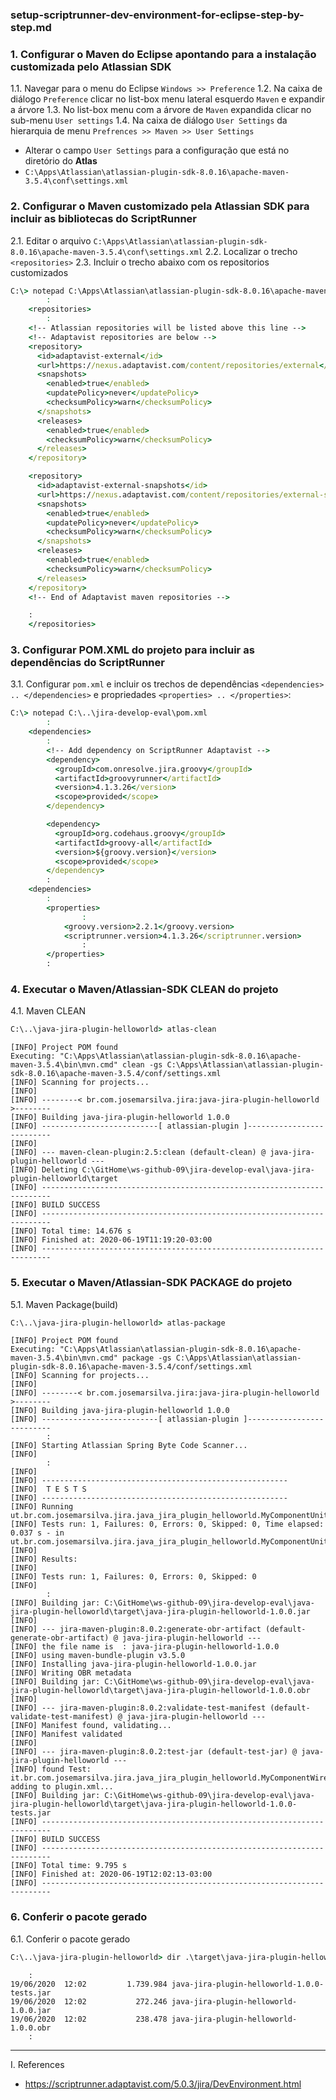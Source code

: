 ### setup-scriptrunner-dev-environment-for-eclipse-step-by-step.md


### 1. Configurar o Maven do Eclipse apontando para a instalação customizada pelo Atlassian SDK

1.1. Navegar para o menu do Eclipse `Windows >> Preference`
1.2. Na caixa de diálogo `Preference` clicar no list-box menu lateral esquerdo `Maven` e expandir a árvore
1.3. No list-box menu com a árvore de `Maven` expandida clicar no sub-menu `User settings`
1.4. Na caixa de diálogo `User Settings` da hierarquia de menu `Prefrences >> Maven >> User Settings`
  * Alterar o campo `User Settings` para a configuração que está no diretório do **Atlas**
  * `C:\Apps\Atlassian\atlassian-plugin-sdk-8.0.16\apache-maven-3.5.4\conf\settings.xml`



### 2. Configurar o Maven customizado pela Atlassian SDK para incluir as bibliotecas do ScriptRunner

2.1. Editar o arquivo `C:\Apps\Atlassian\atlassian-plugin-sdk-8.0.16\apache-maven-3.5.4\conf\settings.xml`
2.2. Localizar o trecho `<repositories>`
2.3. Incluir o trecho abaixo com os repositorios customizados

```cmd
C:\> notepad C:\Apps\Atlassian\atlassian-plugin-sdk-8.0.16\apache-maven-3.5.4\conf\settings.xml
        :
    <repositories>
        :
    <!-- Atlassian repositories will be listed above this line -->
    <!-- Adaptavist repositories are below -->
    <repository>
      <id>adaptavist-external</id>
      <url>https://nexus.adaptavist.com/content/repositories/external</url>
      <snapshots>
        <enabled>true</enabled>
        <updatePolicy>never</updatePolicy>
        <checksumPolicy>warn</checksumPolicy>
      </snapshots>
      <releases>
        <enabled>true</enabled>
        <checksumPolicy>warn</checksumPolicy>
      </releases>
    </repository>

    <repository>
      <id>adaptavist-external-snapshots</id>
      <url>https://nexus.adaptavist.com/content/repositories/external-snapshots</url>
      <snapshots>
        <enabled>true</enabled>
        <updatePolicy>never</updatePolicy>
        <checksumPolicy>warn</checksumPolicy>
      </snapshots>
      <releases>
        <enabled>true</enabled>
        <checksumPolicy>warn</checksumPolicy>
      </releases>
    </repository>
    <!-- End of Adaptavist maven repositories -->

    :
    </repositories>
```

### 3. Configurar POM.XML do projeto para incluir as dependências do ScriptRunner

3.1. Configurar `pom.xml` e incluir os trechos de dependências `<dependencies> .. </dependencies>` e propriedades `<properties> .. </properties>`:

```cmd
C:\> notepad C:\..\jira-develop-eval\pom.xml
        :
    <dependencies>
        :
        <!-- Add dependency on ScriptRunner Adaptavist -->
        <dependency>
          <groupId>com.onresolve.jira.groovy</groupId>
          <artifactId>groovyrunner</artifactId>
          <version>4.1.3.26</version>
          <scope>provided</scope>
        </dependency>

        <dependency>
          <groupId>org.codehaus.groovy</groupId>
          <artifactId>groovy-all</artifactId>
          <version>${groovy.version}</version>
          <scope>provided</scope>
        </dependency>
        :
    <dependencies>
        :
        <properties>
                :
            <groovy.version>2.2.1</groovy.version>
            <scriptrunner.version>4.1.3.26</scriptrunner.version>
                :
        </properties>
        :
```

### 4. Executar o Maven/Atlassian-SDK CLEAN do projeto

4.1. Maven CLEAN

```cmd
C:\..\java-jira-plugin-helloworld> atlas-clean
```

```console
[INFO] Project POM found
Executing: "C:\Apps\Atlassian\atlassian-plugin-sdk-8.0.16\apache-maven-3.5.4\bin\mvn.cmd" clean -gs C:\Apps\Atlassian\atlassian-plugin-sdk-8.0.16\apache-maven-3.5.4/conf/settings.xml
[INFO] Scanning for projects...
[INFO]
[INFO] --------< br.com.josemarsilva.jira:java-jira-plugin-helloworld >--------
[INFO] Building java-jira-plugin-helloworld 1.0.0
[INFO] --------------------------[ atlassian-plugin ]--------------------------
[INFO]
[INFO] --- maven-clean-plugin:2.5:clean (default-clean) @ java-jira-plugin-helloworld ---
[INFO] Deleting C:\GitHome\ws-github-09\jira-develop-eval\java-jira-plugin-helloworld\target
[INFO] ------------------------------------------------------------------------
[INFO] BUILD SUCCESS
[INFO] ------------------------------------------------------------------------
[INFO] Total time: 14.676 s
[INFO] Finished at: 2020-06-19T11:19:20-03:00
[INFO] ------------------------------------------------------------------------
```

### 5. Executar o Maven/Atlassian-SDK PACKAGE do projeto

5.1. Maven Package(build)

```cmd
C:\..\java-jira-plugin-helloworld> atlas-package
```

```console
[INFO] Project POM found
Executing: "C:\Apps\Atlassian\atlassian-plugin-sdk-8.0.16\apache-maven-3.5.4\bin\mvn.cmd" package -gs C:\Apps\Atlassian\atlassian-plugin-sdk-8.0.16\apache-maven-3.5.4/conf/settings.xml
[INFO] Scanning for projects...
[INFO]
[INFO] --------< br.com.josemarsilva.jira:java-jira-plugin-helloworld >--------
[INFO] Building java-jira-plugin-helloworld 1.0.0
[INFO] --------------------------[ atlassian-plugin ]--------------------------
        :
[INFO] Starting Atlassian Spring Byte Code Scanner...
[INFO]
        :
[INFO]
[INFO] -------------------------------------------------------
[INFO]  T E S T S
[INFO] -------------------------------------------------------
[INFO] Running ut.br.com.josemarsilva.jira.java_jira_plugin_helloworld.MyComponentUnitTest
[INFO] Tests run: 1, Failures: 0, Errors: 0, Skipped: 0, Time elapsed: 0.037 s - in ut.br.com.josemarsilva.jira.java_jira_plugin_helloworld.MyComponentUnitTest
[INFO]
[INFO] Results:
[INFO]
[INFO] Tests run: 1, Failures: 0, Errors: 0, Skipped: 0
[INFO]
        :
[INFO] Building jar: C:\GitHome\ws-github-09\jira-develop-eval\java-jira-plugin-helloworld\target\java-jira-plugin-helloworld-1.0.0.jar
[INFO]
[INFO] --- jira-maven-plugin:8.0.2:generate-obr-artifact (default-generate-obr-artifact) @ java-jira-plugin-helloworld ---
[INFO] the file name is  : java-jira-plugin-helloworld-1.0.0
[INFO] using maven-bundle-plugin v3.5.0
[INFO] Installing java-jira-plugin-helloworld-1.0.0.jar
[INFO] Writing OBR metadata
[INFO] Building jar: C:\GitHome\ws-github-09\jira-develop-eval\java-jira-plugin-helloworld\target\java-jira-plugin-helloworld-1.0.0.obr
[INFO]
[INFO] --- jira-maven-plugin:8.0.2:validate-test-manifest (default-validate-test-manifest) @ java-jira-plugin-helloworld ---
[INFO] Manifest found, validating...
[INFO] Manifest validated
[INFO]
[INFO] --- jira-maven-plugin:8.0.2:test-jar (default-test-jar) @ java-jira-plugin-helloworld ---
[INFO] found Test: it.br.com.josemarsilva.jira.java_jira_plugin_helloworld.MyComponentWiredTest, adding to plugin.xml...
[INFO] Building jar: C:\GitHome\ws-github-09\jira-develop-eval\java-jira-plugin-helloworld\target\java-jira-plugin-helloworld-1.0.0-tests.jar
[INFO] ------------------------------------------------------------------------
[INFO] BUILD SUCCESS
[INFO] ------------------------------------------------------------------------
[INFO] Total time: 9.795 s
[INFO] Finished at: 2020-06-19T12:02:13-03:00
[INFO] ------------------------------------------------------------------------
```

### 6. Conferir o pacote gerado

6.1. Conferir o pacote gerado

```cmd
C:\..\java-jira-plugin-helloworld> dir .\target\java-jira-plugin-helloworld*
```

```console
    :
19/06/2020  12:02         1.739.984 java-jira-plugin-helloworld-1.0.0-tests.jar
19/06/2020  12:02           272.246 java-jira-plugin-helloworld-1.0.0.jar
19/06/2020  12:02           238.478 java-jira-plugin-helloworld-1.0.0.obr
    :
```

---

I. References
* https://scriptrunner.adaptavist.com/5.0.3/jira/DevEnvironment.html
